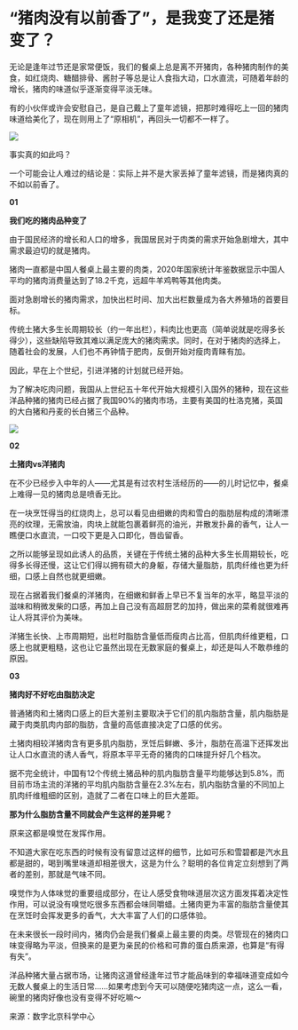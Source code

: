 # “猪肉没有以前香了”，是我变了还是猪变了？

无论是逢年过节还是家常便饭，我们的餐桌上总是离不开猪肉，各种猪肉制作的美食，如红烧肉、糖醋排骨、酱肘子等总是让人食指大动，口水直流，可随着年龄的增长，猪肉的味道似乎逐渐变得平淡无味。

有的小伙伴或许会安慰自己，是自己戴上了童年滤镜，把那时难得吃上一回的猪肉味道给美化了，现在则用上了“原相机”，再回头一切都不一样了。

![](https://inews.gtimg.com/newsapp_bt/0/15625225569/1000)

事实真的如此吗？

一个可能会让人难过的结论是：实际上并不是大家丢掉了童年滤镜，而是猪肉真的不如以前香了。

**01**

**我们吃的猪肉品种变了**

由于国民经济的增长和人口的增多，我国居民对于肉类的需求开始急剧增大，其中需求最迫切的就是猪肉。

猪肉一直都是中国人餐桌上最主要的肉类，2020年国家统计年鉴数据显示中国人平均的猪肉消费量达到了18.2千克，远超牛羊鸡鸭等其他肉类。

面对急剧增长的猪肉需求，加快出栏时间、加大出栏数量成为各大养殖场的首要目标。

传统土猪大多生长周期较长（约一年出栏），料肉比也更高（简单说就是吃得多长得少），这些缺陷导致其难以满足庞大的猪肉需求。同时，在对于猪肉的选择上，随着社会的发展，人们也不再钟情于肥肉，反倒开始对瘦肉青睐有加。

因此，早在上个世纪，引进洋猪的计划就已经开始。

为了解决吃肉问题，我国从上世纪五十年代开始大规模引入国外的猪种，现在这些洋品种猪的猪肉已经占据了我国90%的猪肉市场，主要有美国的杜洛克猪，英国的大白猪和丹麦的长白猪三个品种。

![](https://inews.gtimg.com/newsapp_bt/0/15625225573/1000)

**02**

**土猪肉vs洋猪肉**

在不少已经步入中年的人——尤其是有过农村生活经历的——的儿时记忆中，餐桌上难得一见的猪肉总是喷香无比。

在一块烹饪得当的红烧肉上，总可以看见由细嫩的肉和雪白的脂肪层构成的清晰漂亮的纹理，无需放油，肉块上就能包裹着鲜亮的油光，并散发扑鼻的香气，让人一瞧便口水直流，一口咬下更是入口即化，唇齿留香。

之所以能够呈现如此诱人的品质，关键在于传统土猪的品种大多生长周期较长，吃得多长得还慢，这让它们得以拥有硕大的身躯，存储大量脂肪，肌肉纤维也更为纤细，口感上自然也就更细嫩。

现在占据着我们餐桌的洋猪肉，在细嫩和鲜香上早已不复当年的水平，略显平淡的滋味和稍微发柴的口感，再加上自己没有高超厨艺的加持，做出来的菜肴就很难再让人将其评价为美味。

洋猪生长快、上市周期短，出栏时脂肪含量低而瘦肉占比高，但肌肉纤维更粗，口感上也就更粗糙，这也让它虽然出现在无数家庭的餐桌上，却还是叫人不敢恭维的原因。

**03**

**猪肉好不好吃由脂肪决定**

普通猪肉和土猪肉口感上的巨大差别主要取决于它们的肌内脂肪含量，肌内脂肪是藏于肉类肌肉内部的脂肪，含量的高低直接决定了口感的优劣。

土猪肉相较洋猪肉含有更多肌内脂肪，烹饪后鲜嫩、多汁，脂肪在高温下还挥发出让人口水直流的诱人香气，将原本平平无奇的猪肉的口味提升好几个档次。

据不完全统计，中国有12个传统土猪品种的肌内脂肪含量平均能够达到5.8%，而目前市场主流的洋猪的平均肌内脂肪含量在2.3%左右，肌内脂肪含量的不同加上肌肉纤维粗细的区别，造就了二者在口味上的巨大差距。

**那为什么脂肪含量不同就会产生这样的差异呢？**

原来这都是嗅觉在发挥作用。

不知道大家在吃东西的时候有没有留意过这样的细节，比如可乐和雪碧都是汽水且都是甜的，喝到嘴里味道却相差很大，这是为什么？聪明的各位肯定立刻想到了两者的差别，那就是气味不同。

嗅觉作为人体味觉的重要组成部分，在让人感受食物味道层次这方面发挥着决定性作用，可以说没有嗅觉吃很多东西都会味同嚼蜡。土猪肉更为丰富的脂肪含量使其在烹饪时会挥发更多的香气，大大丰富了人们的口感体验。

在未来很长一段时间内，猪肉仍会是我们餐桌上最主要的肉类。尽管现在的猪肉口味变得略为平淡，但换来的是更为亲民的价格和可靠的蛋白质来源，也算是“有得有失”。

洋品种猪大量占据市场，让猪肉这道曾经逢年过节才能品味到的幸福味道变成如今无数人餐桌上的生活日常……如果考虑到今天可以随便吃猪肉这一点，这么一看，碗里的猪肉好像也没有变得不好吃嘛～

来源：数字北京科学中心

